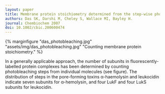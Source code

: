 ```yaml
---
layout: paper
title: Membrane protein stoichiometry determined from the step-wise photobleaching of dye-labelled subunits.
authors: Das SK, Darshi M, Cheley S, Wallace MI, Bayley H.
journal: Chembiochem 2007
doi: 10.1002/cbic.200600474
---
```

{% marginfigure "das_photobleaching.jpg" "assets/img/das_photobleaching.jpg" "Counting membrane protein stoichiometry." %}

In a generally applicable approach, the number of subunits in fluorescently-labelled protein complexes has been determined by counting photobleaching steps from individual molecules (see figure). The distribution of steps in the pore-forming toxins α-haemolysin and leukocidin indicate seven subunits for α-hemolysin, and four LukF and four LukS subunits for leukocidin.
